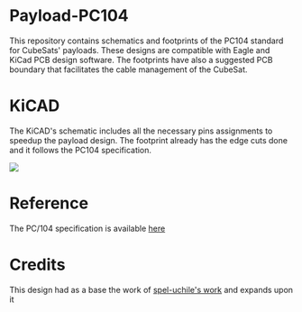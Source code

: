 # Payload-PC104 #

This repository contains schematics and footprints of the PC104 standard for CubeSats' payloads. 
These designs are compatible with Eagle and KiCad PCB design software.
The footprints have also a suggested PCB boundary that facilitates the cable management of the CubeSat.

# KiCAD #

The KiCAD's schematic includes all the necessary pins assignments to speedup the payload design. The footprint already has the edge cuts done and it follows the PC104 specification.

![](img/KiCAD_3D_view.png)

# Reference

The PC/104 specification is available [here](https://pc104.org/hardware-specifications/pc104/)

# Credits

This design had as a base the work of [spel-uchile's work](https://github.com/spel-uchile/Payload-PC104) and expands upon it
